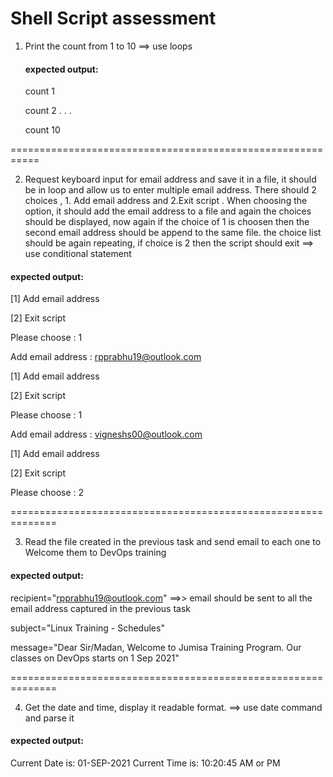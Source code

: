 # Shell Script assessment

1. Print the count from 1 to 10 ==> use loops

   #### expected output:
 
   count 1
 
   count 2
   .
   .
   .
   
   count 10

===========================================================

2. Request keyboard input for email address and save it in a file, it should be in loop and allow us to enter multiple email address. There should 2 choices , 1. Add email address and 2.Exit script . When choosing the option, it should add the email address to a file and again the choices should be displayed, now again if the choice of 1 is choosen then the second email address should be append to the same file. the choice list should be again repeating, if choice is 2 then the script should exit ==> use conditional statement 

 #### expected output:
 
 [1] Add email address
 
 [2] Exit script 

 Please choose : 1
 
 Add email address : rpprabhu19@outlook.com 
 
 [1] Add email address
 
 [2] Exit script 
 
 Please choose : 1
 
 Add email address : vigneshs00@outlook.com 
 
 [1] Add email address
 
 [2] Exit script 
 
 Please choose : 2

==============================================================

3. Read the file created in the previous task and send email to each one to Welcome them to DevOps training

 #### expected output:
 
recipient="rpprabhu19@outlook.com"  ==>> email should be sent to all the email address captured in the previous task

subject="Linux Training - Schedules"

message="Dear Sir/Madan, Welcome to Jumisa Training Program. Our classes on DevOps starts on 1 Sep 2021"
 
==============================================================

4. Get the date and time, display it readable format. ==> use date command and parse it

 #### expected output:
 
 Current Date is: 01-SEP-2021
 Current Time is: 10:20:45 AM or PM
